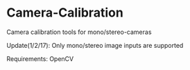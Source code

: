 # Camera-Calibration
Camera calibration tools for mono/stereo-cameras

Update(1/2/17): Only mono/stereo image inputs are supported

Requirements:
	OpenCV
	

